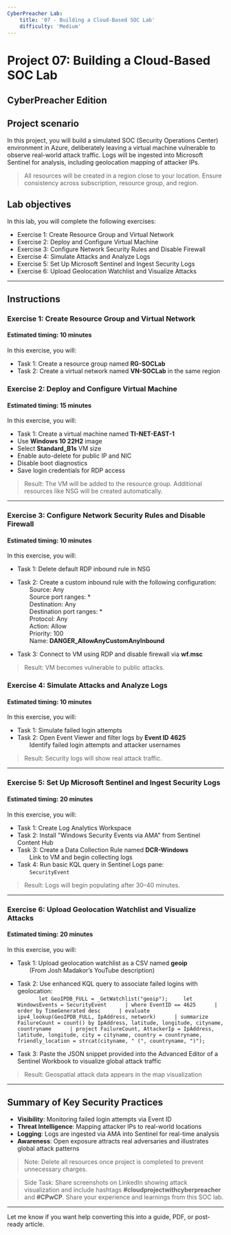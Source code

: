 ```yaml
---
CyberPreacher Lab:
    title: '07 - Building a Cloud-Based SOC Lab'
    difficulty: 'Medium'
---
```


# Project 07: Building a Cloud-Based SOC Lab  
## CyberPreacher Edition  

## Project scenario  

In this project, you will build a simulated SOC (Security Operations Center) environment in Azure, deliberately leaving a virtual machine vulnerable to observe real-world attack traffic. Logs will be ingested into Microsoft Sentinel for analysis, including geolocation mapping of attacker IPs.

> All resources will be created in a region close to your location. Ensure consistency across subscription, resource group, and region.

## Lab objectives  

In this lab, you will complete the following exercises:  
- Exercise 1: Create Resource Group and Virtual Network  
- Exercise 2: Deploy and Configure Virtual Machine  
- Exercise 3: Configure Network Security Rules and Disable Firewall  
- Exercise 4: Simulate Attacks and Analyze Logs  
- Exercise 5: Set Up Microsoft Sentinel and Ingest Security Logs  
- Exercise 6: Upload Geolocation Watchlist and Visualize Attacks  

---

## Instructions  

### Exercise 1: Create Resource Group and Virtual Network  
#### Estimated timing: 10 minutes  

In this exercise, you will:  
- Task 1: Create a resource group named **RG-SOCLab**  
- Task 2: Create a virtual network named **VN-SOCLab** in the same region  

### Exercise 2: Deploy and Configure Virtual Machine  
#### Estimated timing: 15 minutes  

In this exercise, you will:  
- Task 1: Create a virtual machine named **TI-NET-EAST-1**  
- Use **Windows 10 22H2** image  
- Select **Standard_B1s** VM size  
- Enable auto-delete for public IP and NIC  
- Disable boot diagnostics  
- Save login credentials for RDP access  

> Result: The VM will be added to the resource group. Additional resources like NSG will be created automatically.

---

### Exercise 3: Configure Network Security Rules and Disable Firewall  
#### Estimated timing: 10 minutes  

In this exercise, you will:  
- Task 1: Delete default RDP inbound rule in NSG  
- Task 2: Create a custom inbound rule with the following configuration:  
  Source: Any  
  Source port ranges: *  
  Destination: Any  
  Destination port ranges: *  
  Protocol: Any  
  Action: Allow  
  Priority: 100  
  Name: **DANGER_AllowAnyCustomAnyInbound**

- Task 3: Connect to VM using RDP and disable firewall via **wf.msc**

> Result: VM becomes vulnerable to public attacks.


### Exercise 4: Simulate Attacks and Analyze Logs  
#### Estimated timing: 10 minutes  

In this exercise, you will:  
- Task 1: Simulate failed login attempts  
- Task 2: Open Event Viewer and filter logs by **Event ID 4625**  
  Identify failed login attempts and attacker usernames  

> Result: Security logs will show real attack traffic.

---

### Exercise 5: Set Up Microsoft Sentinel and Ingest Security Logs  
#### Estimated timing: 20 minutes  

In this exercise, you will:  
- Task 1: Create Log Analytics Workspace  
- Task 2: Install "Windows Security Events via AMA" from Sentinel Content Hub  
- Task 3: Create a Data Collection Rule named **DCR-Windows**  
  Link to VM and begin collecting logs  
- Task 4: Run basic KQL query in Sentinel Logs pane:  
  `SecurityEvent`

> Result: Logs will begin populating after 30–40 minutes.

---

### Exercise 6: Upload Geolocation Watchlist and Visualize Attacks  
#### Estimated timing: 20 minutes  

In this exercise, you will:  
- Task 1: Upload geolocation watchlist as a CSV named **geoip**  
  (From Josh Madakor’s YouTube description)  
- Task 2: Use enhanced KQL query to associate failed logins with geolocation:  
  ```
  let GeoIPDB_FULL = _GetWatchlist("geoip");  
  let WindowsEvents = SecurityEvent  
   | where EventID == 4625  
   | order by TimeGenerated desc  
   | evaluate ipv4_lookup(GeoIPDB_FULL, IpAddress, network)  
   | summarize FailureCount = count() by IpAddress, latitude, longitude, cityname, countryname  
   | project FailureCount, AttackerIp = IpAddress, latitude, longitude, city = cityname, country = countryname,  
    friendly_location = strcat(cityname, " (", countryname, ")");
  ```

- Task 3: Paste the JSON snippet provided into the Advanced Editor of a Sentinel Workbook to visualize global attack traffic

> Result: Geospatial attack data appears in the map visualization  

---

## Summary of Key Security Practices  

- **Visibility**: Monitoring failed login attempts via Event ID  
- **Threat Intelligence**: Mapping attacker IPs to real-world locations  
- **Logging**: Logs are ingested via AMA into Sentinel for real-time analysis  
- **Awareness**: Open exposure attracts real adversaries and illustrates global attack patterns

> Note: Delete all resources once project is completed to prevent unnecessary charges.

> Side Task: Share screenshots on LinkedIn showing attack visualization and include hashtags **#cloudprojectwithcyberpreacher** and **#CPwCP**. Share your experience and learnings from this SOC lab.

---

Let me know if you want help converting this into a guide, PDF, or post-ready article.
